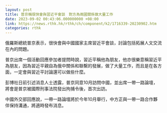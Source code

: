 ```yaml
---
layout: post
title: 普京稱很快會與習近平會談　對方為兩國關係做大量工作
date: 2023-09-02 00:43:06.000000000 +08:00
link: https://news.rthk.hk/rthk/ch/component/k2/1716339-20230902.htm
categories: rthk
---
```


俄羅斯總統普京表示，很快會與中國國家主席習近平會談，討論包括拓展人文交流在內的問題。

普京出席一個活動回應參加者提問時說，習近平稱他為朋友，他亦很樂意稱習近平為朋友，因為習近平親自為俄中關係和聯繫的發展，做了大量工作，而且是在各方面，一定會與習近平討論還可以做些什麼。

彭博社日前引述消息人士透露，普京同意10月訪問中國，並出席一帶一路論壇，將會是普京被國際刑事法院發出拘捕令後，首次出訪。

中國外交部回應說，一帶一路論壇將於今年10月舉行，中方正與一帶一路合作夥伴保持溝通，將適時發布消息。

